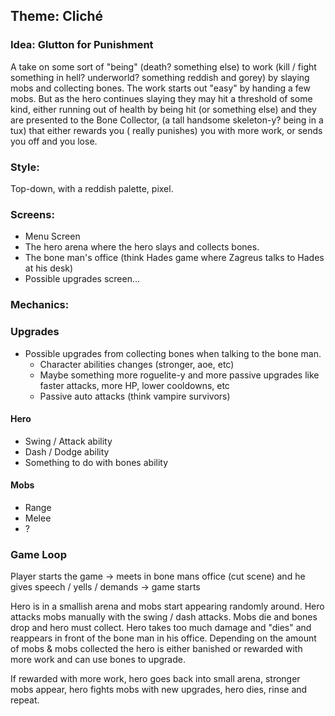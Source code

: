 ## Theme: Cliché

### Idea: Glutton for Punishment

A take on some sort of "being" (death? something else) to work (kill / fight something in hell? underworld? something
reddish and gorey)
by slaying mobs and collecting bones. The work starts out "easy" by handing a few mobs.
But as the hero continues slaying they may hit a threshold of some kind, either running out of health by being hit (or
something else)
and they are presented to the Bone Collector, (a tall handsome skeleton-y? being in a tux) that either rewards you (
really punishes)
you with more work, or sends you off and you lose.

### Style:

Top-down, with a reddish palette, pixel.

### Screens:

- Menu Screen
- The hero arena where the hero slays and collects bones.
- The bone man's office (think Hades game where Zagreus talks to Hades at his desk)
- Possible upgrades screen...

### Mechanics:

### Upgrades

- Possible upgrades from collecting bones when talking to the bone man.
    - Character abilities changes (stronger, aoe, etc)
    - Maybe something more roguelite-y and more passive upgrades like faster attacks, more HP, lower cooldowns, etc
    - Passive auto attacks (think vampire survivors)

#### Hero

- Swing / Attack ability
- Dash / Dodge ability
- Something to do with bones ability

#### Mobs

- Range
- Melee
- ?

### Game Loop

Player starts the game -> meets in bone mans office (cut scene) and he gives speech / yells / demands -> game starts

Hero is in a smallish arena and mobs start appearing randomly around. Hero attacks mobs manually with the swing / dash
attacks. Mobs die and bones drop and hero must collect. Hero takes too much damage and "dies" and reappears in front
of the bone man in his office. Depending on the amount of mobs & mobs collected the hero is either banished or rewarded
with more work and can use bones to upgrade.

If rewarded with more work, hero goes back into small arena, stronger mobs appear, hero fights mobs with new upgrades,
hero dies, rinse and repeat. 